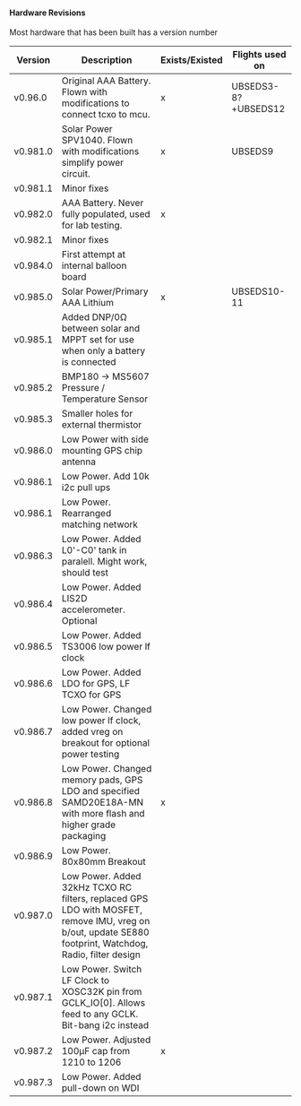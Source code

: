#### Hardware Revisions

Most hardware that has been built has a version number

|Version|Description|Exists/Existed|Flights used on
|----|----|----|----
|v0.96.0|Original AAA Battery. Flown with modifications to connect tcxo to mcu.|x|UBSEDS3-8?+UBSEDS12
|v0.981.0|Solar Power SPV1040. Flown with modifications simplify power circuit.|x|UBSEDS9
|v0.981.1|Minor fixes|
|v0.982.0|AAA Battery. Never fully populated, used for lab testing.|x|
|v0.982.1|Minor fixes|
|v0.984.0|First attempt at internal balloon board|
|v0.985.0|Solar Power/Primary AAA Lithium|x|UBSEDS10-11
|v0.985.1|Added DNP/0Ω between solar and MPPT set for use when only a battery is connected|
|v0.985.2|BMP180 -> MS5607 Pressure / Temperature Sensor|
|v0.985.3|Smaller holes for external thermistor|
|v0.986.0|Low Power with side mounting GPS chip antenna|
|v0.986.1|Low Power. Add 10k i2c pull ups|
|v0.986.1|Low Power. Rearranged matching network|
|v0.986.3|Low Power. Added L0'-C0' tank in paralell. Might work, should test|
|v0.986.4|Low Power. Added LIS2D accelerometer. Optional|
|v0.986.5|Low Power. Added TS3006 low power lf clock|
|v0.986.6|Low Power. Added LDO for GPS, LF TCXO for GPS|
|v0.986.7|Low Power. Changed low power lf clock, added vreg on breakout for optional power testing|
|v0.986.8|Low Power. Changed memory pads, GPS LDO and specified SAMD20E18A-MN with more flash and higher grade packaging|x|
|v0.986.9|Low Power. 80x80mm Breakout|
|v0.987.0|Low Power. Added 32kHz TCXO RC filters, replaced GPS LDO with MOSFET, remove IMU, vreg on b/out, update SE880 footprint, Watchdog, Radio, filter design
|v0.987.1|Low Power. Switch LF Clock to XOSC32K pin from GCLK_IO[0]. Allows feed to any GCLK. Bit-bang i2c instead|
|v0.987.2|Low Power. Adjusted 100µF cap from 1210 to 1206|x|
|v0.987.3|Low Power. Added pull-down on WDI
